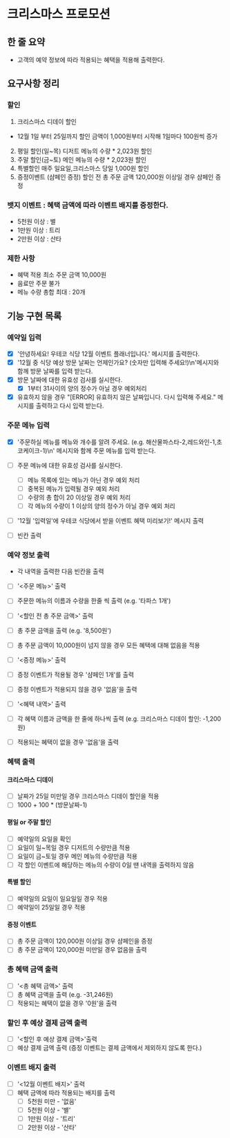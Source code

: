 # 크리스마스 프로모션

## 한 줄 요약

- 고객의 예약 정보에 따라 적용되는 혜택을 적용해 출력한다.

## 요구사항 정리

### 할인

1. 크리스마스 디데이 할인

- 12월 1일 부터 25일까지 할인 금액이 1,000원부터 시작해 1일마다 100원씩 증가

2. 평일 할인(일~목) 디저트 메뉴의 수량 \* 2,023원 할인
3. 주말 할인(금~토) 메인 메뉴의 수량 \* 2,023원 할인
4. 특별할인 매주 일요일,크리스마스 당일 1,000원 할인
5. 증정이벤트 (샴페인 증정) 할인 전 총 주문 금액 120,000원 이상일 경우 샴페인 증정

### 뱃지 이벤트 : 혜택 금액에 따라 이벤트 배지를 증정한다.

- 5천원 이상 : 별
- 1만원 이상 : 트리
- 2만원 이상 : 산타

### 제한 사항

- 혜택 적용 최소 주문 금액 10,000원
- 음료만 주문 불가
- 메뉴 수량 총합 최대 : 20개

## 기능 구현 목록

### 예약일 입력

- [x] '안녕하세요! 우테코 식당 12월 이벤트 플래너입니다.' 메시지를 출력한다.
- [x] '12월 중 식당 예상 방문 날짜는 언제인가요? (숫자만 입력해 주세요!)\n'메시지와 함께 방문 날짜를 입력 받는다.
- [x] 방문 날짜에 대한 유효성 검사를 실시한다.
  - [x] 1부터 31사이의 양의 정수가 아닐 경우 예외처리
- [x] 유효하지 않을 경우 "[ERROR] 유효하지 않은 날짜입니다. 다시 입력해 주세요." 메시지를 출력하고 다시 입력 받는다.

### 주문 메뉴 입력

- [x] '주문하실 메뉴를 메뉴와 개수를 알려 주세요. (e.g. 해산물파스타-2,레드와인-1,초코케이크-1)\n' 메시지와 함께 주문 메뉴를 입력 받는다.
- [ ] 주문 메뉴에 대한 유효성 검사를 실시한다.

  - [ ] 메뉴 목록에 있는 메뉴가 아닌 경우 예외 처리
  - [ ] 중복된 메뉴가 입력될 경우 예외 처리
  - [ ] 수량의 총 합이 20 이상일 경우 예외 처리
  - [ ] 각 메뉴의 수량이 1 이상의 양의 정수가 아닐 경우 예외 처리

- [ ] '12월 '입력일'에 우테코 식당에서 받을 이벤트 혜택 미리보기!' 메시지 출력
- [ ] 빈칸 출력

### 예약 정보 출력

- 각 내역을 출력한 다음 빈칸을 출력

- [ ] '<주문 메뉴>' 출력
- [ ] 주문한 메뉴의 이름과 수량을 한줄 씩 출력 (e.g. '타파스 1개')

- [ ] '<할인 전 총 주문 금액>' 출력
- [ ] 총 주문 금액을 출력 (e.g. '8,500원')
- [ ] 총 주문 금액이 10,000원이 넘지 않을 경우 모든 혜택에 대해 없음을 적용

- [ ] '<증정 메뉴>' 출력
- [ ] 증정 이벤트가 적용될 경우 '샴페인 1개'를 출력
- [ ] 증정 이벤트가 적용되지 않을 경우 '없음'을 출력

- [ ] '<혜택 내역>' 출력
- [ ] 각 혜택 이름과 금액을 한 줄에 하나씩 출력 (e.g. 크리스마스 디데이 할인: -1,200원)
- [ ] 적용되는 혜택이 없을 경우 '없음'을 출력

### 혜택 출력

#### 크리스마스 디데이

- [ ] 날짜가 25일 미만일 경우 크리스마스 디데이 할인을 적용
- [ ] 1000 + 100 \* (방문날짜-1)

#### 평일 or 주말 할인

- [ ] 예약일의 요일을 확인
- [ ] 요일이 일~목일 경우 디저트의 수량만큼 적용
- [ ] 요일이 금~토일 경우 메인 메뉴의 수량만큼 적용
- [ ] 각 할인 이벤트에 해당하는 메뉴의 수량이 0일 땐 내역을 출력하지 않음

#### 특별 할인

- [ ] 예약일의 요일이 일요일일 경우 적용
- [ ] 예약일이 25일일 경우 적용

#### 증정 이벤트

- [ ] 총 주문 금액이 120,000원 이상일 경우 샴페인을 증정
- [ ] 총 주문 금액이 120,000원 미만일 경우 없음을 출력

### 총 혜택 금액 출력

- [ ] '<총 혜택 금액>' 출력
- [ ] 총 혜택 금액을 출력 (e.g. -31,246원)
- [ ] 적용되는 혜택이 없을 경우 '0원'을 출력

### 할인 후 예상 결제 금액 출력

- [ ] '<할인 후 예상 결제 금액>'출력
- [ ] 예상 결제 금액 출력 (증정 이벤트는 결제 금액에서 제외하지 않도록 한다.)

### 이벤트 배지 출력

- [ ] '<12월 이벤트 배지>' 출력
- [ ] 혜택 금액에 따라 적용되는 배지를 출력
  - [ ] 5천원 미만 - '없음'
  - [ ] 5천원 이상 - '별'
  - [ ] 1만원 이상 - '트리'
  - [ ] 2만원 이상 - '산타'
